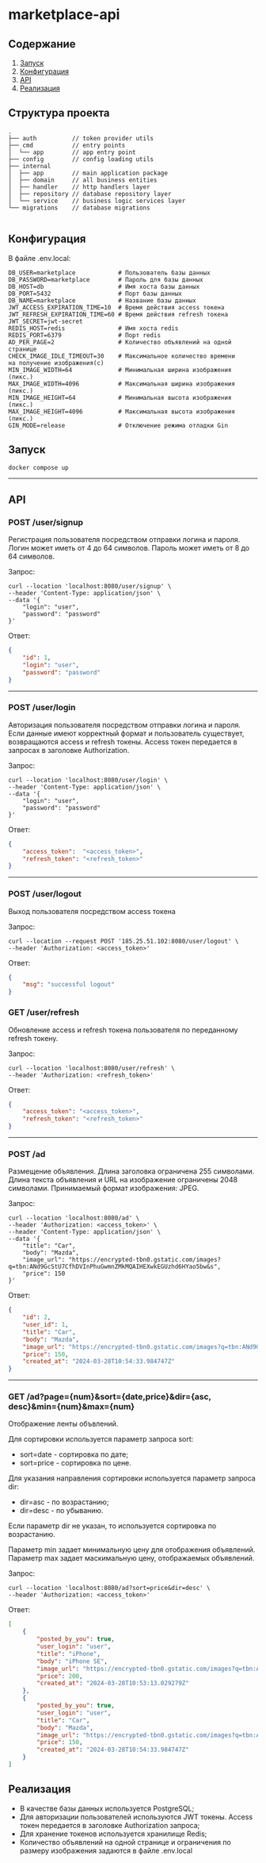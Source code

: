 # marketplace-api

## Содержание

1. [Запуск](#Запуск)
2. [Конфигурация](#Конфигурация)
2. [API](#API)
3. [Реализация](#Реализация)

## Структура проекта 

```
.
├── auth          // token provider utils
├── cmd           // entry points
│  └── app        // app entry point
├── config        // config loading utils
├── internal
│  ├── app        // main application package
│  ├── domain     // all business entities
│  ├── handler    // http handlers layer
│  ├── repository // database repository layer
│  └── service    // business logic services layer
└── migrations    // database migrations
 
```

## Конфигурация

В файле .env.local:
```
DB_USER=marketplace            # Пользователь базы данных
DB_PASSWORD=marketplace        # Пароль для базы данных
DB_HOST=db                     # Имя хоста базы данных
DB_PORT=5432                   # Порт базы данных
DB_NAME=marketplace            # Название базы данных
JWT_ACCESS_EXPIRATION_TIME=10  # Время действия access токена
JWT_REFRESH_EXPIRATION_TIME=60 # Время действия refresh токена
JWT_SECRET=jwt-secret 
REDIS_HOST=redis               # Имя хоста redis
REDIS_PORT=6379                # Порт redis
AD_PER_PAGE=2                  # Количество объявлений на одной странице
CHECK_IMAGE_IDLE_TIMEOUT=30    # Максимальное количество времени 
на получение изображения(с)
MIN_IMAGE_WIDTH=64             # Минимальная ширина изображения (пикс.)
MAX_IMAGE_WIDTH=4096           # Максимальная ширина изображения (пикс.)
MIN_IMAGE_HEIGHT=64            # Минимальная высота изображения (пикс.)
MAX_IMAGE_HEIGHT=4096          # Максимальная высота изображения (пикс.)
GIN_MODE=release               # Отключение режима отладки Gin
```

## Запуск

```shell
docker compose up
```

---
## API
### POST /user/signup
Регистрация пользователя посредством отправки логина и пароля. 
Логин может иметь от 4 до 64 символов. Пароль может иметь от 8 до 64 символов.

Запрос:

```
curl --location 'localhost:8080/user/signup' \
--header 'Content-Type: application/json' \
--data '{
    "login": "user",
    "password": "password"
}'
```

Ответ:

```json
{
    "id": 1,
    "login": "user",
    "password": "password"
}
```
---
### POST /user/login
Авторизация пользователя посредством отправки логина и пароля. Если 
данные имеют корректный формат и пользователь существует, возвращаются access и refresh токены.
Access токен передается в запросах в заголовке Authorization.

Запрос:

```
curl --location 'localhost:8080/user/login' \
--header 'Content-Type: application/json' \
--data '{
    "login": "user",
    "password": "password"
}'
```

Ответ:

```json
{
    "access_token":  "<access_token>",
    "refresh_token": "<refresh_token>"
}
```
---
### POST /user/logout
Выход пользователя посредством access токена

Запрос:

```
curl --location --request POST '185.25.51.102:8080/user/logout' \
--header 'Authorization: <access_token>'
```

Ответ:

```json
{
    "msg": "successful logout"
}
```

### GET /user/refresh
Обновление access и refresh токена пользователя по переданному refresh 
токену.

Запрос:

```
curl --location 'localhost:8080/user/refresh' \
--header 'Authorization: <refresh_token>'
```

Ответ:

```json
{
    "access_token": "<access_token>",
    "refresh_token": "<refresh_token>"
}
```
---
### POST /ad
Размещение объявления. Длина заголовка ограничена 255 символами. Длина 
текста объявления и URL на изображение ограничены 2048 символами. 
Принимаемый формат изображения: JPEG.

Запрос:

```
curl --location 'localhost:8080/ad' \
--header 'Authorization: <access_token>' \
--header 'Content-Type: application/json' \
--data '{
    "title": "Car",
    "body": "Mazda",
    "image_url": "https://encrypted-tbn0.gstatic.com/images?q=tbn:ANd9GcStU7CfhDVInPhuGwmnZMkMQAIHEXwkEGUzhd6HYao5bw&s",
    "price": 150
}'
```

Ответ:

```json
{
    "id": 2,
    "user_id": 1,
    "title": "Car",
    "body": "Mazda",
    "image_url": "https://encrypted-tbn0.gstatic.com/images?q=tbn:ANd9GcStU7CfhDVInPhuGwmnZMkMQAIHEXwkEGUzhd6HYao5bw&s",
    "price": 150,
    "created_at": "2024-03-28T10:54:33.984747Z"
}
```
---

### GET /ad?page={num}&sort={date,price}&dir={asc, desc}&min={num}&max={num}
Отображение ленты объвлений.

Для сортировки используется параметр запроса sort:
- sort=date - сортировка по дате;
- sort=price - сортировка по цене.

Для указания направления сортировки используется параметр запроса dir:
- dir=asc - по возрастанию;
- dir=desc - по убыванию.

Если параметр dir не указан, то используется сортировка по возрастанию.

Параметр min задает минимальную цену для отображения объявлений. Параметр max 
задает маскимальную цену, отображаемых объявлений.

Запрос:

```
curl --location 'localhost:8080/ad?sort=price&dir=desc' \
--header 'Authorization: <access_token>'
```

Ответ:

```json
[
    {
        "posted_by_you": true,
        "user_login": "user",
        "title": "iPhone",
        "body": "iPhone SE",
        "image_url": "https://encrypted-tbn0.gstatic.com/images?q=tbn:ANd9GcStU7CfhDVInPhuGwmnZMkMQAIHEXwkEGUzhd6HYao5bw&s",
        "price": 200,
        "created_at": "2024-03-28T10:53:13.029279Z"
    },
    {
        "posted_by_you": true,
        "user_login": "user",
        "title": "Car",
        "body": "Mazda",
        "image_url": "https://encrypted-tbn0.gstatic.com/images?q=tbn:ANd9GcStU7CfhDVInPhuGwmnZMkMQAIHEXwkEGUzhd6HYao5bw&s",
        "price": 150,
        "created_at": "2024-03-28T10:54:33.984747Z"
    }
]
```

## Реализация

- В качестве базы данных используется PostgreSQL;
- Для авторизации пользователей используются JWT токены. Access токен передается в заголовке Authorization запроса;
- Для хранение токенов используется хранилище Redis;
- Количество объявлений на одной странице и ограничения по размеру изображения задаются в файле .env.local